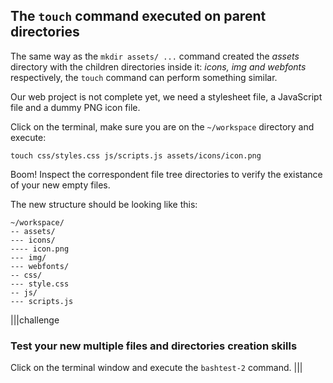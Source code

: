 ## The `touch` command executed on parent directories

The same way as the `mkdir assets/ ...` command created the _assets_ directory with the children directories inside it: _icons, img and webfonts_ respectively, the `touch` command can perform something similar. 

Our web project is not complete yet, we need a stylesheet file, a JavaScript file and a dummy PNG icon file.

Click on the terminal, make sure you are on the `~/workspace` directory and execute:

```
touch css/styles.css js/scripts.js assets/icons/icon.png
```

Boom! Inspect the correspondent file tree directories to verify the existance of your new empty files.

The new structure should be looking like this:

```
~/workspace/
-- assets/
--- icons/
---- icon.png
--- img/
--- webfonts/
-- css/
--- style.css
-- js/
--- scripts.js
```

|||challenge
### Test your new multiple files and directories creation skills
Click on the terminal window and execute the `bashtest-2` command.
|||